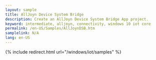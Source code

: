 ```yaml
---
layout: sample
title: AllJoyn Device System Bridge
description: Create an AllJoyn Device System Bridge App project.
keyword: intermediate, alljoyn, connectivity, windows 10 iot core
permalink: /en-US/Samples/AllJoynDSB.htm
samplelink: N/A
lang: en-US
---
```

{% include redirect.html url="/windows/iot/samples" %}
